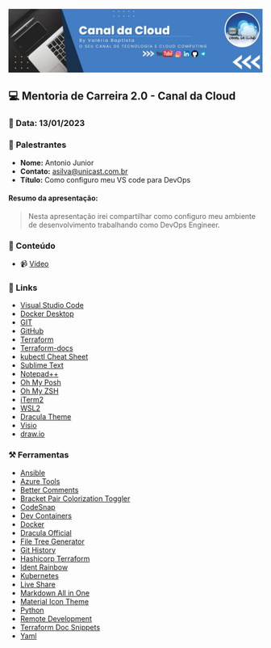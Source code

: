 <p align="center">
<img src="assets/images/ccloud.jpg">
</p>

## 💻 **Mentoria de Carreira 2.0 - Canal da Cloud**
### 📅 Data: 13/01/2023

### 🎤 **Palestrantes**

- **Nome:** Antonio Junior
- **Contato:** asilva@unicast.com.br
- **Título:** Como configuro meu VS code para DevOps

#### **Resumo da apresentação:** 

> Nesta apresentação irei compartilhar como configuro meu ambiente de desenvolvimento trabalhando como DevOps Engineer.


### 💬 Conteúdo

- 📹 [Vídeo](https://www.youtube.com/watch?v=RGzUU9RuSXU)

### 🔗 Links

- [Visual Studio Code](https://code.visualstudio.com/download)
- [Docker Desktop](https://www.docker.com/products/docker-desktop/)
- [GIT](https://git-scm.com/book/en/v2/Getting-Started-Installing-Git)
- [GitHub](https://desktop.github.com/)
- [Terraform](https://developer.hashicorp.com/terraform/tutorials/aws-get-started/install-cli)
- [Terraform-docs](https://terraform-docs.io/user-guide/installation/)
- [kubectl Cheat Sheet](https://kubernetes.io/docs/reference/kubectl/cheatsheet/)
- [Sublime Text](https://www.sublimetext.com/3)
- [Notepad++](https://notepad-plus-plus.org/downloads/)
- [Oh My Posh](https://ohmyposh.dev/)
- [Oh My ZSH](https://ohmyz.sh/)
- [iTerm2](https://iterm2.com/downloads.html)
- [WSL2](https://learn.microsoft.com/en-us/windows/wsl/install)
- [Dracula Theme](https://draculatheme.com/)
- [Visio](https://www.microsoft.com/pt-br/microsoft-365/visio/flowchart-software)
- [draw.io](https://www.draw.io/)

### ⚒️ Ferramentas

- [Ansible](https://marketplace.visualstudio.com/items?itemName=redhat.ansible)
- [Azure Tools](https://marketplace.visualstudio.com/items?itemName=ms-vscode.vscode-node-azure-pack)
- [Better Comments](https://marketplace.visualstudio.com/items?itemName=aaron-bond.better-comments)
- [Bracket Pair Colorization Toggler](https://marketplace.visualstudio.com/items?itemName=dzhavat.bracket-pair-toggler)
- [CodeSnap](https://marketplace.visualstudio.com/items?itemName=adpyke.codesnap)
- [Dev Containers](https://marketplace.visualstudio.com/items?itemName=ms-vscode-remote.remote-containers)
- [Docker](https://marketplace.visualstudio.com/items?itemName=ms-azuretools.vscode-docker)
- [Dracula Official](https://marketplace.visualstudio.com/items?itemName=dracula-theme.theme-dracula)
- [File Tree Generator](https://marketplace.visualstudio.com/items?itemName=Shinotatwu-DS.file-tree-generator)
- [Git History](https://marketplace.visualstudio.com/items?itemName=donjayamanne.githistory)
- [Hashicorp Terraform](https://marketplace.visualstudio.com/items?itemName=HashiCorp.terraform)
- [Ident Rainbow](https://marketplace.visualstudio.com/items?itemName=oderwat.indent-rainbow)
- [Kubernetes](https://marketplace.visualstudio.com/items?itemName=ms-kubernetes-tools.vscode-kubernetes-tools)
- [Live Share](https://marketplace.visualstudio.com/items?itemName=MS-vsliveshare.vsliveshare)
- [Markdown All in One](https://marketplace.visualstudio.com/items?itemName=yzhang.markdown-all-in-one)
- [Material Icon Theme](https://marketplace.visualstudio.com/items?itemName=PKief.material-icon-theme)
- [Python](https://marketplace.visualstudio.com/items?itemName=ms-python.python)
- [Remote Development](https://marketplace.visualstudio.com/items?itemName=ms-vscode-remote.vscode-remote-extensionpack)
- [Terraform Doc Snippets](https://marketplace.visualstudio.com/items?itemName=run-at-scale.terraform-doc-snippets)
- [Yaml](https://marketplace.visualstudio.com/items?itemName=redhat.vscode-yaml)